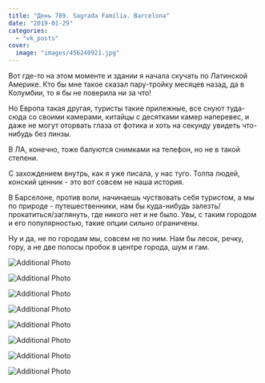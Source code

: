 ```yaml
---
title: "День 789. Sagrada Família. Barcelona"
date: "2019-01-29"
categories: 
  - "vk_posts"
cover:
  image: "images/456240921.jpg"
---
```


Вот где-то на этом моменте и здании я начала скучать по Латинской Америке. Кто бы мне такое сказал пару-тройку месяцев назад, да в Колумбии, то я бы не поверила ни за что!

Но Европа такая другая, туристы такие прилежные, все снуют туда-сюда со своими камерами, китайцы с десятками камер наперевес, и даже не могут оторвать глаза от фотика и хоть на секунду увидеть что-нибудь без линзы.

<!--more-->

В ЛА, конечно, тоже балуются снимками на телефон, но не в такой степени.

С захождением внутрь, как я уже писала, у нас туго. Толпа людей, конский ценник - это вот совсем не наша история.

В Барселоне, против воли, начинаешь чуствовать себя туристом, а мы по природе - путешественники, нам бы куда-нибудь залезть/прокатиться/заглянуть, где никого нет и не было. Увы, с таким городом и его популярностью, такие опции сильно ограничены.

Ну и да, не по городам мы, совсем не по ним. Нам бы лесок, речку, гору, а не две полосы пробок в центре города, шум и гам.

![Additional Photo](https://vodpop.ru/wp-content/uploads/2023/07/456240922.jpg)

![Additional Photo](https://vodpop.ru/wp-content/uploads/2023/07/456240916.jpg)

![Additional Photo](https://vodpop.ru/wp-content/uploads/2023/07/456240915.jpg)

![Additional Photo](https://vodpop.ru/wp-content/uploads/2023/07/456240914.jpg)

![Additional Photo](https://vodpop.ru/wp-content/uploads/2023/07/456240917.jpg)

![Additional Photo](https://vodpop.ru/wp-content/uploads/2023/07/456240918.jpg)

![Additional Photo](https://vodpop.ru/wp-content/uploads/2023/07/456240919.jpg)

![Additional Photo](https://vodpop.ru/wp-content/uploads/2023/07/456240920.jpg)
